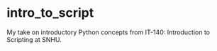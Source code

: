 # intro_to_script
My take on introductory Python concepts from IT-140: Introduction to Scripting at SNHU.
